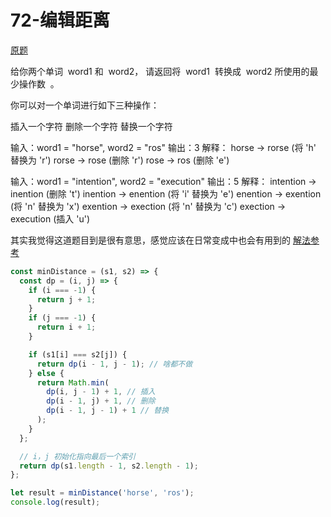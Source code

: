 # 72-编辑距离

[原题](https://leetcode-cn.com/problems/edit-distance/)

给你两个单词  word1 和  word2， 请返回将  word1  转换成  word2 所使用的最少操作数  。

你可以对一个单词进行如下三种操作：

插入一个字符
删除一个字符
替换一个字符

输入：word1 = "horse", word2 = "ros"
输出：3
解释：
horse -> rorse (将 'h' 替换为 'r')
rorse -> rose (删除 'r')
rose -> ros (删除 'e')

输入：word1 = "intention", word2 = "execution"
输出：5
解释：
intention -> inention (删除 't')
inention -> enention (将 'i' 替换为 'e')
enention -> exention (将 'n' 替换为 'x')
exention -> exection (将 'n' 替换为 'c')
exection -> execution (插入 'u')

其实我觉得这道题目到是很有意思，感觉应该在日常变成中也会有用到的
[解法参考](https://mp.weixin.qq.com/s/uWzSvWWI-bWAV3UANBtyOw)

```javascript
const minDistance = (s1, s2) => {
  const dp = (i, j) => {
    if (i === -1) {
      return j + 1;
    }
    if (j === -1) {
      return i + 1;
    }

    if (s1[i] === s2[j]) {
      return dp(i - 1, j - 1); // 啥都不做
    } else {
      return Math.min(
        dp(i, j - 1) + 1, // 插入
        dp(i - 1, j) + 1, // 删除
        dp(i - 1, j - 1) + 1 // 替换
      );
    }
  };

  // i，j 初始化指向最后一个索引
  return dp(s1.length - 1, s2.length - 1);
};

let result = minDistance('horse', 'ros');
console.log(result);
```

